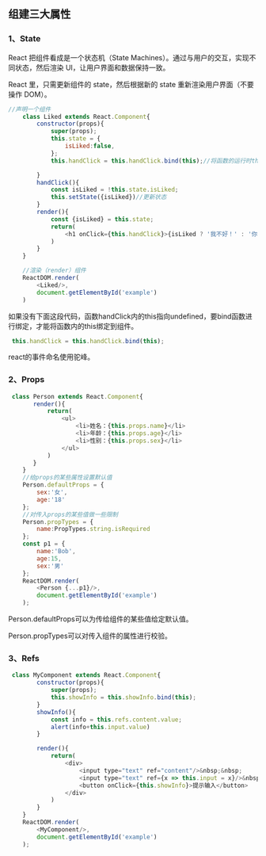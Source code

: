

## 组建三大属性

### 1、State

React 把组件看成是一个状态机（State Machines）。通过与用户的交互，实现不同状态，然后渲染 UI，让用户界面和数据保持一致。

React 里，只需更新组件的 state，然后根据新的 state 重新渲染用户界面（不要操作 DOM）。

```JavaScript
//声明一个组件
    class Liked extends React.Component{
        constructor(props){
            super(props);
            this.state = {
                isLiked:false,
            };
            this.handClick = this.handClick.bind(this);//将函数的运行时this绑定在组件上。

        }
        handClick(){
            const isLiked = !this.state.isLiked;
            this.setState({isLiked})//更新状态
        }
        render(){
            const {isLiked} = this.state;
            return(
                <h1 onClick={this.handClick}>{isLiked ? '我不好！' : '你好吗？'}</h1>
            )
        }
    }

    //渲染（render）组件
    ReactDOM.render(
        <Liked/>,
        document.getElementById('example')
    )
```

如果没有下面这段代码，函数handClick内的this指向undefined，要bind函数进行绑定，才能将函数内的this绑定到组件。

```JavaScript
 this.handClick = this.handClick.bind(this);
```

react的事件命名使用驼峰。

### 2、Props

```JavaScript
 class Person extends React.Component{
       render(){
           return(
               <ul>
                   <li>姓名：{this.props.name}</li>
                   <li>年龄：{this.props.age}</li>
                   <li>性别：{this.props.sex}</li>
               </ul>
           )
       }
    }
    //给props的某些属性设置默认值
    Person.defaultProps = {
        sex:'女',
        age:'18'
    };
    //对传入props的某些值做一些限制
    Person.propTypes = {
        name:PropTypes.string.isRequired
    };
    const p1 = {
        name:'Bob',
        age:15,
        sex:'男'
    };
    ReactDOM.render(
        <Person {...p1}/>,
        document.getElementById('example')
    );
```

Person.defaultProps可以为传给组件的某些值给定默认值。

Person.propTypes可以对传入组件的属性进行校验。

### 3、Refs

```JavaScript
 class MyComponent extends React.Component{
        constructor(props){
            super(props);
            this.showInfo = this.showInfo.bind(this);
        }
        showInfo(){
            const info = this.refs.content.value;
            alert(info+this.input.value)
        }

        render(){
            return(
                <div>
                    <input type="text" ref="content"/>&nbsp;&nbsp;
                    <input type="text" ref={x => this.input = x}/>&nbsp;&nbsp;
                    <button onClick={this.showInfo}>提示输入</button>
                </div>
            )
        }
    }
    ReactDOM.render(
        <MyComponent/>,
        document.getElementById('example')
    );
```

